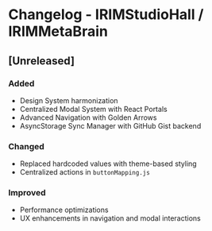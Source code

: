 # Changelog - IRIMStudioHall / IRIMMetaBrain

## [Unreleased]

### Added
- Design System harmonization
- Centralized Modal System with React Portals
- Advanced Navigation with Golden Arrows
- AsyncStorage Sync Manager with GitHub Gist backend

### Changed
- Replaced hardcoded values with theme-based styling
- Centralized actions in `buttonMapping.js`

### Improved
- Performance optimizations
- UX enhancements in navigation and modal interactions
